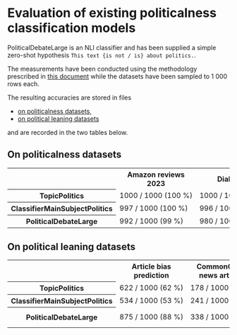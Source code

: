 # Evaluation of existing politicalness classification models

PoliticalDebateLarge is an NLI classifier and has been supplied a simple zero-shot hypothesis `This text {is not / is}
about politics.`.

The measurements have been conducted using the methodology prescribed in [this document](/docs/model_evaluation) while
the datasets have been sampled to 1 000 rows each.

The resulting accuracies are stored in files

- [on politicalness datasets](results_politicalness_datasets.csv),
- [on political leaning datasets](results_political_leaning_datasets.csv)

and are recorded in the two tables below.

## On politicalness datasets

<table>
    <tr>
        <th></th>
        <th>Amazon reviews 2023</th>
        <th>DialogSum</th>
        <th>Free news</th>
        <th>Goodreads book genres</th>
        <th>IMDB</th>
        <th>IMDB movie genres</th>
        <th>Medium post titles</th>
        <th>News category</th>
        <th>PENS</th>
        <th>PoliBERTweet</th>
        <th>Political or not</th>
        <th>Recipes</th>
        <th>Reddit comments</th>
        <th>Reddit submissions</th>
        <th>Rotten Tomatoes</th>
        <th>Textbooks</th>
        <th>Tweet topic multi</th>
        <th>Yelp review full</th>
        <th>average</th>
    </tr>
    <tr>
        <th style="white-space: nowrap;">TopicPolitics</th>
        <td style="white-space: nowrap;">1000 / 1000 (100 %)</td>
        <td style="white-space: nowrap;">1000 / 1000 (100 %)</td>
        <td style="white-space: nowrap;">717 / 1000 (72 %)</td>
        <td style="white-space: nowrap;">1000 / 1000 (100 %)</td>
        <td style="white-space: nowrap;">1000 / 1000 (100 %)</td>
        <td style="white-space: nowrap;">995 / 1000 (100 %)</td>
        <td style="white-space: nowrap;">795 / 1000 (80 %)</td>
        <td style="white-space: nowrap;">791 / 1000 (79 %)</td>
        <td style="white-space: nowrap;">890 / 1000 (89 %)</td>
        <td style="white-space: nowrap;">821 / 1000 (82 %)</td>
        <td style="white-space: nowrap;">838 / 1000 (84 %)</td>
        <td style="white-space: nowrap;">1000 / 1000 (100 %)</td>
        <td style="white-space: nowrap;">986 / 1000 (99 %)</td>
        <td style="white-space: nowrap;">994 / 1000 (99 %)</td>
        <td style="white-space: nowrap;">993 / 1000 (99 %)</td>
        <td style="white-space: nowrap;">624 / 1000 (62 %)</td>
        <td style="white-space: nowrap;">997 / 1000 (100 %)</td>
        <td style="white-space: nowrap;">1000 / 1000 (100 %)</td>
        <td style="white-space: nowrap;">16441 / 18000 (91 %)</td>
    </tr>
    <tr>
        <th style="white-space: nowrap;">ClassifierMainSubjectPolitics</th>
        <td style="white-space: nowrap;">997 / 1000 (100 %)</td>
        <td style="white-space: nowrap;">996 / 1000 (100 %)</td>
        <td style="white-space: nowrap;">769 / 1000 (77 %)</td>
        <td style="white-space: nowrap;">987 / 1000 (99 %)</td>
        <td style="white-space: nowrap;">999 / 1000 (100 %)</td>
        <td style="white-space: nowrap;">972 / 1000 (97 %)</td>
        <td style="white-space: nowrap;">670 / 1000 (67 %)</td>
        <td style="white-space: nowrap;">705 / 1000 (70 %)</td>
        <td style="white-space: nowrap;">772 / 1000 (77 %)</td>
        <td style="white-space: nowrap;">617 / 1000 (62 %)</td>
        <td style="white-space: nowrap;">742 / 1000 (74 %)</td>
        <td style="white-space: nowrap;">1000 / 1000 (100 %)</td>
        <td style="white-space: nowrap;">964 / 1000 (96 %)</td>
        <td style="white-space: nowrap;">994 / 1000 (99 %)</td>
        <td style="white-space: nowrap;">996 / 1000 (100 %)</td>
        <td style="white-space: nowrap;">644 / 1000 (64 %)</td>
        <td style="white-space: nowrap;">990 / 1000 (99 %)</td>
        <td style="white-space: nowrap;">997 / 1000 (100 %)</td>
        <td style="white-space: nowrap;">15811 / 18000 (88 %)</td>
    </tr>
    <tr>
        <th style="white-space: nowrap;">PoliticalDebateLarge</th>
        <td style="white-space: nowrap;">992 / 1000 (99 %)</td>
        <td style="white-space: nowrap;">980 / 1000 (98 %)</td>
        <td style="white-space: nowrap;">842 / 1000 (84 %)</td>
        <td style="white-space: nowrap;">986 / 1000 (99 %)</td>
        <td style="white-space: nowrap;">994 / 1000 (99 %)</td>
        <td style="white-space: nowrap;">952 / 1000 (95 %)</td>
        <td style="white-space: nowrap;">949 / 1000 (95 %)</td>
        <td style="white-space: nowrap;">950 / 1000 (95 %)</td>
        <td style="white-space: nowrap;">978 / 1000 (98 %)</td>
        <td style="white-space: nowrap;">859 / 1000 (86 %)</td>
        <td style="white-space: nowrap;">996 / 1000 (100 %)</td>
        <td style="white-space: nowrap;">1000 / 1000 (100 %)</td>
        <td style="white-space: nowrap;">909 / 1000 (91 %)</td>
        <td style="white-space: nowrap;">980 / 1000 (98 %)</td>
        <td style="white-space: nowrap;">921 / 1000 (92 %)</td>
        <td style="white-space: nowrap;">955 / 1000 (96 %)</td>
        <td style="white-space: nowrap;">975 / 1000 (98 %)</td>
        <td style="white-space: nowrap;">994 / 1000 (99 %)</td>
        <td style="white-space: nowrap;">17212 / 18000 (96 %)</td>
    </tr>
</table>

## On political leaning datasets

<table>
    <tr>
        <th></th>
        <th>Article bias prediction</th>
        <th>CommonCrawl news articles</th>
        <th>Dem., rep. party platform topics</th>
        <th>GPT-4 political bias</th>
        <th>GPT-4 political ideologies</th>
        <th>Media political stance</th>
        <th>Parliament speeches 2024</th>
        <th>Political podcasts</th>
        <th>Political tweets</th>
        <th>Qbias</th>
        <th>Webis bias flipper 18</th>
        <th>Webis news bias 20</th>
        <th>average</th>
    </tr>
    <tr>
        <th style="white-space: nowrap;">TopicPolitics</th>
        <td style="white-space: nowrap;">622 / 1000 (62 %)</td>
        <td style="white-space: nowrap;">178 / 1000 (18 %)</td>
        <td style="white-space: nowrap;">686 / 1000 (69 %)</td>
        <td style="white-space: nowrap;">198 / 612 (32 %)</td>
        <td style="white-space: nowrap;">769 / 1000 (77 %)</td>
        <td style="white-space: nowrap;">408 / 1000 (41 %)</td>
        <td style="white-space: nowrap;">774 / 1000 (77 %)</td>
        <td style="white-space: nowrap;">262 / 1000 (26 %)</td>
        <td style="white-space: nowrap;">393 / 1000 (39 %)</td>
        <td style="white-space: nowrap;">515 / 1000 (52 %)</td>
        <td style="white-space: nowrap;">692 / 1000 (69 %)</td>
        <td style="white-space: nowrap;">642 / 1000 (64 %)</td>
        <td style="white-space: nowrap;">6139 / 11612 (53 %)</td>
    </tr>
    <tr>
        <th style="white-space: nowrap;">ClassifierMainSubjectPolitics</th>
        <td style="white-space: nowrap;">534 / 1000 (53 %)</td>
        <td style="white-space: nowrap;">241 / 1000 (24 %)</td>
        <td style="white-space: nowrap;">540 / 1000 (54 %)</td>
        <td style="white-space: nowrap;">305 / 612 (50 %)</td>
        <td style="white-space: nowrap;">101 / 1000 (10 %)</td>
        <td style="white-space: nowrap;">468 / 1000 (47 %)</td>
        <td style="white-space: nowrap;">600 / 1000 (60 %)</td>
        <td style="white-space: nowrap;">54 / 1000 (5 %)</td>
        <td style="white-space: nowrap;">373 / 1000 (37 %)</td>
        <td style="white-space: nowrap;">413 / 1000 (41 %)</td>
        <td style="white-space: nowrap;">602 / 1000 (60 %)</td>
        <td style="white-space: nowrap;">561 / 1000 (56 %)</td>
        <td style="white-space: nowrap;">4792 / 11612 (41 %)</td>
    </tr>
    <tr>
        <th>PoliticalDebateLarge</th>
        <td>875 / 1000 (88 %)</td>
        <td>338 / 1000 (34 %)</td>
        <td>971 / 1000 (97 %)</td>
        <td>612 / 612 (100 %)</td>
        <td>978 / 1000 (98 %)</td>
        <td>665 / 1000 (66 %)</td>
        <td>993 / 1000 (99 %)</td>
        <td>813 / 1000 (81 %)</td>
        <td>744 / 1000 (74 %)</td>
        <td>833 / 1000 (83 %)</td>
        <td>856 / 1000 (86 %)</td>
        <td>896 / 1000 (90 %)</td>
        <td>9574 / 11612 (82 %)</td>
    </tr>
</table>
